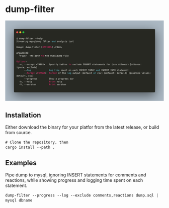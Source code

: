 # dump-filter
![Usage](usage.png)
## Installation
Either download the binary for your platfor from the latest release, or build from source.
```shell
# Clone the repository, then
cargo install --path .
```
## Examples
Pipe dump to mysql, ignoring INSERT statements for comments and reactions, while showing progress and logging time spent on each statement.
```shell
dump-filter --progress --log --exclude comments,reactions dump.sql | mysql dbname
```